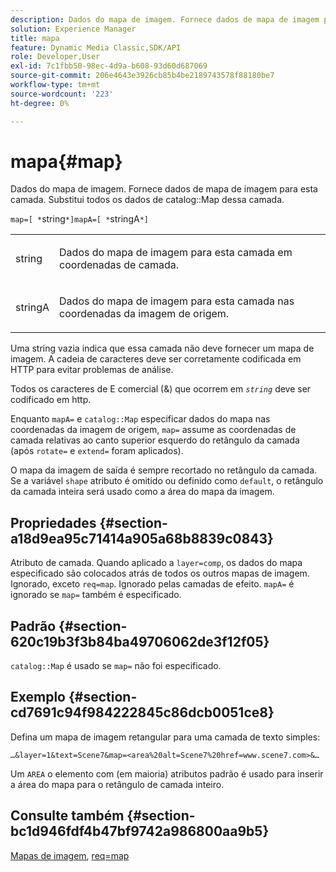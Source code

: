 ```yaml
---
description: Dados do mapa de imagem. Fornece dados de mapa de imagem para esta camada. Substitui todos os dados do Mapa de catálogo para essa camada.
solution: Experience Manager
title: mapa
feature: Dynamic Media Classic,SDK/API
role: Developer,User
exl-id: 7c1fbb50-98ec-4d9a-b608-93d60d687069
source-git-commit: 206e4643e3926cb85b4be2189743578f88180be7
workflow-type: tm+mt
source-wordcount: '223'
ht-degree: 0%

---
```


# mapa{#map}

Dados do mapa de imagem. Fornece dados de mapa de imagem para esta camada. Substitui todos os dados de catalog::Map dessa camada.

`map=[ *`string`*]mapA=[ *`stringA`*]`

<table id="simpletable_2E32B25D5F6246A18A8AF817903877ED"> 
 <tr class="strow"> 
  <td class="stentry"> <p><span class="codeph"> <span class="varname"> string</span></span> </p></td> 
  <td class="stentry"> <p>Dados do mapa de imagem para esta camada em coordenadas de camada. </p></td> 
 </tr> 
 <tr class="strow"> 
  <td class="stentry"> <p><span class="codeph"> <span class="varname"> stringA</span></span> </p></td> 
  <td class="stentry"> <p>Dados do mapa de imagem para esta camada nas coordenadas da imagem de origem. </p></td> 
 </tr> 
</table>

Uma string vazia indica que essa camada não deve fornecer um mapa de imagem. A cadeia de caracteres deve ser corretamente codificada em HTTP para evitar problemas de análise.

Todos os caracteres de E comercial (&amp;) que ocorrem em *`string`* deve ser codificado em http.

Enquanto `mapA=` e `catalog::Map` especificar dados do mapa nas coordenadas da imagem de origem, `map=` assume as coordenadas de camada relativas ao canto superior esquerdo do retângulo da camada (após `rotate=` e `extend=` foram aplicados).

O mapa da imagem de saída é sempre recortado no retângulo da camada. Se a variável `shape` atributo é omitido ou definido como `default`, o retângulo da camada inteira será usado como a área do mapa da imagem.

## Propriedades {#section-a18d9ea95c71414a905a68b8839c0843}

Atributo de camada. Quando aplicado a `layer=comp`, os dados do mapa especificado são colocados atrás de todos os outros mapas de imagem. Ignorado, exceto `req=map`. Ignorado pelas camadas de efeito. `mapA=` é ignorado se `map=` também é especificado.

## Padrão {#section-620c19b3f3b84ba49706062de3f12f05}

`catalog::Map` é usado se `map=` não foi especificado.

## Exemplo {#section-cd7691c94f984222845c86dcb0051ce8}

Defina um mapa de imagem retangular para uma camada de texto simples:

`…&layer=1&text=Scene7&map=<area%20alt=Scene7%20href=www.scene7.com>&…`

Um `AREA` o elemento com (em maioria) atributos padrão é usado para inserir a área do mapa para o retângulo de camada inteiro.

## Consulte também {#section-bc1d946fdf4b47bf9742a986800aa9b5}

[Mapas de imagem](../../../../../is-api/http-ref/image-serving-api-ref/c-http-protocol-reference/c-syntax-and-features/r-image-maps.md#reference-ff7d1bac2a064104b0c508a81316fdab), [req=map](../../../../../is-api/http-ref/image-serving-api-ref/c-http-protocol-reference/c-command-reference/r-req/r-req.md#reference-907cdb4a97034db7ad94695f25552e76)
